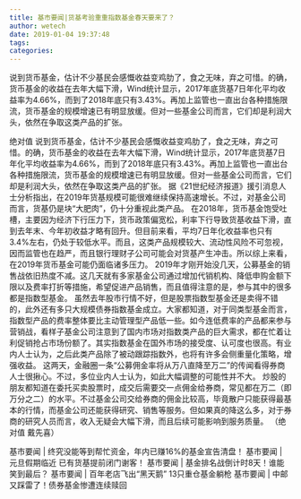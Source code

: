 ```yaml
---
title: 基市要闻|货基考验重重指数基金春天要来了？
author: wetech
date: 2019-01-04 19:37:48
tags: 
categories: 
---
```

说到货币基金，估计不少基民会感慨收益变鸡肋了，食之无味，弃之可惜。的确，货币基金的收益在去年大幅下滑，Wind统计显示，2017年底货基7日年化平均收益率为4.66%，而到了2018年底只有3.43%。再加上监管也一直出台各种措施限流，货币基金的规模增速已有明显放缓。但对一些基金公司而言，它们却是利润大头，依然在争取这类产品的扩张。
<!-- more -->
绝对值
说到货币基金，估计不少基民会感慨收益变鸡肋了，食之无味，弃之可惜。的确，货币基金的收益在去年大幅下滑，Wind统计显示，2017年底货基7日年化平均收益率为4.66%，而到了2018年底只有3.43%。再加上监管也一直出台各种措施限流，货币基金的规模增速已有明显放缓。但对一些基金公司而言，它们却是利润大头，依然在争取这类产品的扩张。
据《21世纪经济报道》援引消息人士分析指出，在2019年货基规模可能很难继续保持高速增长。不过，对基金公司而言，货基仍是块“大肥肉”，仍十分重视此类产品。
在2018年，货币基金饱受吐槽，主要因为经济下行压力下，货币政策偏宽松，利率下行导致货基收益下滑，直到去年末、今年初收益才略有回升。但目前来看，平均7日年化收益率也只有3.4%左右，仍处于较低水平。而且，这类产品规模较大、流动性风险不可忽视，因而监管也在趋严，而且银行理财子公司可能会对货基产生冲击。所以综上来看，在2019年货币基金可能仍面临诸多压力。
2019年才刚开始没几天，公募基金的销售战依旧热度不减。这几天就有多家基金公司通过增加代销机构、降低申购金额下限以及费率打折等措施，希望促进产品销售，而且值得注意的是，参与其中的很多都是指数型基金。
虽然去年股市行情不好，但是股票指数型基金还是卖得不错的，此外还有多只大规模债券指数基金成立。大家都知道，对于同类型基金而言，指数型产品的费率整体要比主动管理型产品低一些。如今连低费率的产品都来参与营销战，看样子基金公司注意到了国内市场对指数类产品的巨大需求，都在忙着让利促销抢占市场份额了。其实指数基金在国外市场的接受度、认可度也很高。有业内人士认为，之后此类产品除了被动跟踪指数外，也将有许多会侧重量化策略，增强收益。
这两天，金融圈一条“公募佣金率将从万八直降至万二”的传闻看得券商人士很揪心。不过，多位业内人士认为，如此大幅调整的可能性并不大。
炒股的朋友都知道在委托买卖股票时，成交后需要交一点佣金给券商，常见都在万二（即万分之二）的水平。不过基金公司交给券商的佣金比较高，毕竟散户只能获得最基本的行情，而基金公司还能获得研究、销售等服务。但如果真的降这么多，对于券商的研究人员而言，收入无疑会大幅下滑，而且后续可能影响到服务质量。
（绝对值 戴先喜）
 
 
基市要闻 | 终究没能等到帮忙资金，年内已赚16%的基金宣告清盘！
基市要闻 | 元旦假期临近 已有货基提前闭门谢客！
基市要闻 | 基金排名战倒计时8天！谁能笑到最后？
基市要闻 | 百年老店飞出“黑天鹅” 13只重仓基金躺枪
基市要闻 | 中邮又踩雷了！债券基金惨遭连续赎回
